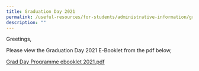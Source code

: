 ```yaml
---
title: Graduation Day 2021
permalink: /useful-resources/for-students/administrative-information/graduation-day-2021/
description: ""
---
```

Greetings,  
  
Please view the Graduation Day 2021 E-Booklet from the pdf below,  
  
[Grad Day Programme ebooklet 2021.pdf](/files/Grad%20Day%20Programme%20ebooklet%202021%20final%201.pdf)